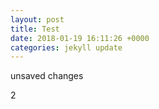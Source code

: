 ```yaml
---
layout: post
title: Test
date: 2018-01-19 16:11:26 +0000
categories: jekyll update
---
```

unsaved changes

2
